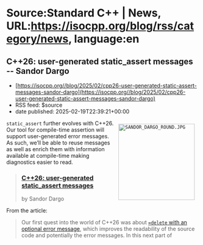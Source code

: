 # Source:Standard C++ | News, URL:https://isocpp.org/blog/rss/category/news, language:en

## C++26: user-generated static_assert messages -- Sandor Dargo
 - [https://isocpp.org//blog/2025/02/cpp26-user-generated-static-assert-messages-sandor-dargo](https://isocpp.org//blog/2025/02/cpp26-user-generated-static-assert-messages-sandor-dargo)
 - RSS feed: $source
 - date published: 2025-02-19T22:39:21+00:00

<p>
	<code><img alt="SANDOR_DARGO_ROUND.JPG" src="https://isocpp.org/files/img/SANDOR_DARGO_ROUND.JPG" style="width: 200px; margin: 10px; float: right; height: 200px;" />static_assert</code>&nbsp;further evolves with C++26. Our tool for compile-time assertion will support user-generated error messages. As such, we&rsquo;ll be able to reuse messages as well as enrich them with information available at compile-time making diagnostics easier to read.</p>
<blockquote>
	<h3>
		<a href="https://www.sandordargo.com/blog/2025/01/01/cpp26-static-assert">C++26: user-generated static_assert messages</a></h3>
	<p>
		by Sandor Dargo</p>
</blockquote>
<p>
	From the article:</p>
<blockquote>
	<p>
		Our first quest into the world of C++26 was about&nbsp;<a href="https://www.sandordargo.com/blog/2024/12/18/cpp26-delete-with-a-reason"><code>=delete</code>&nbsp;with an optional error message</a>, which improves the readability of the source code and potentially the error messages. In this next part of 

